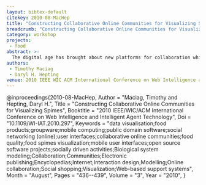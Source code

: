 ```yaml
---
layout: bibtex-default
citekey: 2010-08-MacHep
title: "Constructing Collaborative Online Communities for Visualizing Spimes (2010)"
breadcrumb: "Constructing Collaborative Online Communities for Visualizing Spimes (2010)"
category: workshop
projects:
 - food
abstract: >-
  The digital age has brought about new platforms for collaboration which have provided interesting and effective ways of enabling people to engage in a wide variety of socially-driven activities. One only needs to observe the many free/libre open source software projects on the web, where millions of connected individuals actively participate in the development and deployment of a wide range of software applications and tools. For many of us, there is a great appeal to this ideology, one comprising of a more transparent and open culture of collaboration. Such activities encourage freedom and shared learning which could be considered essential to human growth and innovation. In this paper we describe research with such goals. Specific to our research includes the development of online and mobile user interfaces for the visualization of food ''spimes'' (informationally-rich food-based data), seeking to understand how best to enable and encourage people to share information/knowledge, visualize/compare choices, and understand different aspects of food quality. By democratizing food knowledge in such respects, it is the goal that we develop a more satisfying food culture, enabling people to collectively realize more healthy, socially acceptable, environmentally friendly, and cost-effective food choices.
authors:
 - Timothy Maciag
 - Daryl H. Hepting
venue: 2010 IEEE WIC ACM International Conference on Web Intelligence and Intelligent Agent Technology
---
```

@inproceedings{2010-08-MacHep,
	Author =  "Maciag, Timothy and Hepting, Daryl H.",
	Title =  "Constructing Collaborative Online Communities for Visualizing Spimes",
	Booktitle =  "2010 IEEE/WIC/ACM International Conference on Web Intelligence and Intelligent Agent Technology",
	Doi =  "10.1109/WI-IAT.2010.297",
	Keywords =  "data visualisation;food products;groupware;mobile computing;public domain software;social networking (online);user interfaces;collaborative online communities;food quality;food spimes visualization;mobile user interfaces;open source software projects;socially driven activities;Biological system modeling;Collaboration;Communities;Electronic publishing;Encyclopedias;Internet;Interaction design;Modelling;Online collaboration;Social shopping;Visualization;Web-based support systems",
	Month =  "August",
	Pages =  "436--439",
	Volume =  "3",
	Year =  "2010",
}

